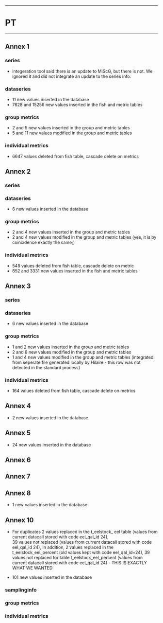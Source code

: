 -----------------------------------------------------------
# PT 
-----------------------------------------------------------

## Annex 1

### series
* integeration tool said there is an update to MiScG, but there is not. We ignored it and did not integrate an update to the series info.

### dataseries
* 11 new values inserted in the database
* 7628 and 15256 new values inserted in the fish and metric tables
### group metrics
* 2 and 5 new values inserted in the group and metric tables
* 5 and 11 new values modified in the group and metric tables

### individual metrics
* 6647 values deleted from fish table, cascade delete on metrics

## Annex 2

### series

### dataseries
* 6 new values inserted in the database

### group metrics
* 2 and 4 new values inserted in the group and metric tables
* 2 and 4 new values modified in the group and metric tables (yes, it is by coincidence exactly the same;)

### individual metrics
* 548 values deleted from fish table, cascade delete on metric
* 652 and 3331 new values inserted in the fish and metric tables

## Annex 3

### series

### dataseries
* 6 new values inserted in the database

### group metrics
* 1 and 2 new values inserted in the group and metric tables
* 2 and 8 new values modified in the group and metric tables
* 1 and 4 new values modified in the group and metric tables (integrated from seperate file generated locally by Hilaire - this row was not detected in the standard process)

### individual metrics
* 164 values deleted from fish table, cascade delete on metrics

## Annex 4
* 2 new values inserted in the database


## Annex 5
*  24 new values inserted in the database


## Annex 6



## Annex 7



## Annex 8
*  1 new values inserted in the database


## Annex 10
* For duplicates 2 values replaced in the t_eelstock_ eel table (values from current datacall stored with code eel_qal_id 24),								
                39 values not replaced (values from current datacall stored with code eel_qal_id 24),
 In addition, 2 values replaced in the t_eelstock_eel_percent (old values kept with code eel_qal_id=24),
                      39 values not replaced for table t_eelstock_eel_percent  (values from current datacall stored with code eel_qal_id 24) - THIS IS EXACTLY WHAT WE WANTED

* 101 new values inserted in the database

### samplinginfo


### group metrics


### individual metrics

